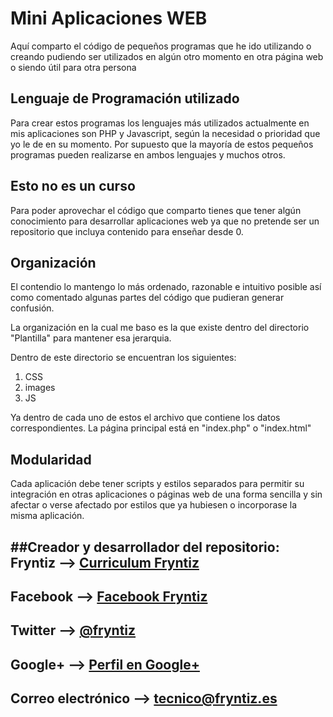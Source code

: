 # Mini Aplicaciones WEB
Aquí comparto el código de pequeños programas que he ido utilizando o creando pudiendo ser utilizados en algún otro momento en otra página web o siendo útil para otra persona

## Lenguaje de Programación utilizado
Para crear estos programas los lenguajes más utilizados actualmente en mis aplicaciones son PHP y Javascript, según la necesidad o prioridad que yo le de en su momento. Por supuesto que la mayoría de estos pequeños programas pueden realizarse en ambos lenguajes y muchos otros.

## Esto no es un curso
Para poder aprovechar el código que comparto tienes que tener algún conocimiento para desarrollar aplicaciones web ya que no pretende ser un repositorio que incluya contenido para enseñar desde 0.

## Organización
El contendio lo mantengo lo más ordenado, razonable e intuitivo posible así como comentado algunas partes del código que pudieran generar confusión.

La organización en la cual me baso es la que existe dentro del directorio "Plantilla" para mantener esa jerarquia.

Dentro de este directorio se encuentran los siguientes:
1. CSS
2. images
3. JS

Ya dentro de cada uno de estos el archivo que contiene los datos correspondientes.
La página principal está en "index.php" o "index.html"


## Modularidad
Cada aplicación debe tener scripts y estilos separados para permitir su integración en otras aplicaciones o páginas web de una forma sencilla y sin afectar o verse afectado por estilos que ya hubiesen o incorporase la misma aplicación.

##Creador y desarrollador del repositorio:
**Fryntiz** --> [Curriculum Fryntiz](www.curriculum.fryntiz.es "Curriculum Fryntiz")
---
Facebook --> [Facebook Fryntiz](https://www.facebook.com/fryntiz "Facebook Fryntiz")
---
Twitter --> [@fryntiz](https://twitter.com/fryntiz "Twitter Fryntiz")
---
Google+ --> [Perfil en Google+](https://plus.google.com/109655402661721084499 "Perfil en Google+")
---
Correo electrónico --> [tecnico@fryntiz.es](mailto:tecnico@fryntiz.es "Correo electrónico Fryntiz")
---
